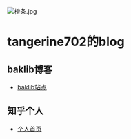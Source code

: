 ![橙条.jpg](https://i.loli.net/2020/09/09/WjhRJnru6L4ez29.jpg)
# **tangerine702的blog**
## baklib博客
 - [baklib站点](https://tchica.baklib.com/)  
## 知乎个人
 - [个人首页](https://www.zhihu.com/people/llsuinaiguo)
